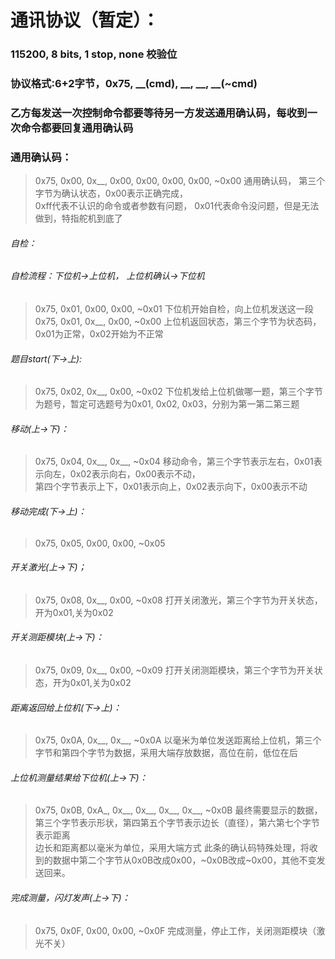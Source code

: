 <!--
 * @Author: your name
 * @Date: 2020-10-10 10:10:39
 * @LastEditTime: 2020-10-10 11:52:43
 * @LastEditors: Please set LastEditors
 * @Description: In User Settings Edit
 * @FilePath: \undefinede:\diansai\readme.md
 -->
# 通讯协议（暂定）： 
### 115200, 8 bits, 1 stop, none 校验位  
### 协议格式:6+2字节，0x75, __(cmd), __, __, __(~cmd)  
### 乙方每发送一次控制命令都要等待另一方发送通用确认码，每收到一次命令都要回复通用确认码
### 通用确认码：
>0x75, 0x00, 0x__, 0x00, 0x00, 0x00, 0x00, ~0x00 通用确认码， 
>第三个字节为确认状态，0x00表示正确完成，  
>0xff代表不认识的命令或者参数有问题， 
>0x01代表命令没问题，但是无法做到，特指舵机到底了  
###### 自检：
###### 自检流程：下位机->上位机， 上位机确认->下位机  
>0x75, 0x01, 0x00, 0x00, ~0x01 下位机开始自检，向上位机发送这一段  
>0x75, 0x01, 0x__, 0x00, ~0x00 上位机返回状态，第三个字节为状态码，0x01为正常，0x02开始为不正常  
###### 题目start(下->上):  
>0x75, 0x02, 0x__, 0x00, ~0x02 下位机发给上位机做哪一题，第三个字节为题号，暂定可选题号为0x01, 0x02, 0x03，分别为第一第二第三题  
###### 移动(上->下)：
>0x75, 0x04, 0x__, 0x__, ~0x04 移动命令，第三个字节表示左右，0x01表示向左，0x02表示向右，0x00表示不动，  
>第四个字节表示上下，0x01表示向上，0x02表示向下，0x00表示不动
###### 移动完成(下->上)： 
>0x75, 0x05, 0x00, 0x00, ~0x05  
###### 开关激光(上->下)；
>0x75, 0x08, 0x__, 0x00, ~0x08 打开关闭激光，第三个字节为开关状态，开为0x01,关为0x02  
###### 开关测距模块(上->下)： 
>0x75, 0x09, 0x__, 0x00, ~0x09 打开关闭测距模块，第三个字节为开关状态，开为0x01,关为0x02 
###### 距离返回给上位机(下->上)： 
>0x75, 0x0A, 0x__, 0x__, ~0x0A 以毫米为单位发送距离给上位机，第三个字节和第四个字节为数据，采用大端存放数据，高位在前，低位在后  
###### 上位机测量结果给下位机(上->下)： 
>0x75, 0x0B, 0xA_, 0x__, 0x__, 0x__, 0x__, ~0x0B 最终需要显示的数据，第三个字节表示形状，第四第五个字节表示边长（直径），第六第七个字节表示距离  
>边长和距离都以毫米为单位，采用大端方式
>此条的确认码特殊处理，将收到的数据中第二个字节从0x0B改成0x00，~0x0B改成~0x00，其他不变发送回来。
###### 完成测量，闪灯发声(上->下)： 
>0x75, 0x0F, 0x00, 0x00, ~0x0F 完成测量，停止工作，关闭测距模块（激光不关）   

